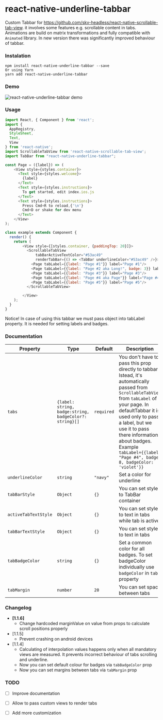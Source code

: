 # react-native-underline-tabbar
Custom Tabbar for https://github.com/skv-headless/react-native-scrollable-tab-view.
it involves some features e.g. scrollable content in tabs. Animations are build on matrix transformations and fully compatible with `Animated` library.
In new version there was significantly improved behaviour of tabbar.

### Instalation
```
npm install react-native-underline-tabbar --save
Or using Yarn
yarn add react-native-underline-tabbar
```

### Demo
![react-native-underline-tabbar demo](https://raw.githubusercontent.com/Slowyn/react-native-underline-tabbar/master/demo.gif)


### Usage
```javascript
import React, { Component } from 'react';
import {
  AppRegistry,
  StyleSheet,
  Text,
  View
} from 'react-native';
import ScrollableTabView from 'react-native-scrollable-tab-view';
import TabBar from "react-native-underline-tabbar";

const Page = ({label}) => (
    <View style={styles.container}>
      <Text style={styles.welcome}>
        {label}
      </Text>
      <Text style={styles.instructions}>
        To get started, edit index.ios.js
      </Text>
      <Text style={styles.instructions}>
        Press Cmd+R to reload,{'\n'}
        Cmd+D or shake for dev menu
      </Text>
    </View>
);

class example extends Component {
  render() {
    return (
        <View style={[styles.container, {paddingTop: 20}]}>
          <ScrollableTabView
              tabBarActiveTextColor="#53ac49"
              renderTabBar={() => <TabBar underlineColor="#53ac49" />}>
            <Page tabLabel={{label: "Page #1"}} label="Page #1"/>
            <Page tabLabel={{label: "Page #2 aka Long!", badge: 3}} label="Page #2 aka Long!"/>
            <Page tabLabel={{label: "Page #3"}} label="Page #3"/>
            <Page tabLabel={{label: "Page #4 aka Page"}} label="Page #4 aka Page"/>
            <Page tabLabel={{label: "Page #5"}} label="Page #5"/>
          </ScrollableTabView>

        </View>
    );
  }
}
```
Notice! In case of using this tabbar we must pass object into tabLabel property. It is needed for setting labels and badges.

### Documentation

| Property | Type | Default | Description |
|-----------|---------------------|----------|--------------------------------------------|
| `tabs`       | `{label: string, badge:string, badgeColor?: string}[]` | `required` | You don't have to pass this prop directly to tabbar. Istead, it's automatically passed from `ScrollableTabView` from `tabLabel` of your page. In defaultTabbar it is used only to pass a label, but we use it to pass there information about badges. Example ```tabLabel={{label: "Page #4", badge: 8, badgeColor: 'violet'}}```|
| `underlineColor`       | `string` | `"navy"` | Set a color for underline |
| `tabBarStyle`       | `Object` | `{}` | You can set styles to TabBar container |
| `activeTabTextStyle`       | `Object` | `{}` | You can set styles to text in tabs while tab is active |
| `tabBarTextStyle`       | `Object` | `{}` | You can set styles to text in tabs |
| `tabBadgeColor`       | `string` | `{}` | Set a common color for all badges. To set badgeColor individually use `badgeColor` in `tab` property |
| `tabMargin`       | `number` | `20` | You can set space between tabs |

### Changelog
- **[1.1.6]**
  + Change hardcoded marginValue on value from props to calculate scroll positions properly
- [1.1.5]
  + Prevent crashing on android devices
- [1.1.4]
  + Calculating of interpolation values happens only when all mandatory views are measured. It prevents incorrect behaviour of tabs scrolling and underline.
  + Now you can set default colour for badges via `tabBadgeColor` prop
  + Now you can set margins between tabs via `tabMargin` prop




### TODO

- [ ] Improve documentation

- [ ] Allow to pass custom views to render tabs

- [ ] Add more customization




